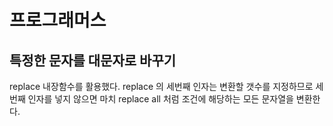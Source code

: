 # 프로그래머스

## 특정한 문자를 대문자로 바꾸기

replace 내장함수를 활용했다. replace 의 세번째 인자는 변환할 갯수를 지정하므로 세번째 인자를 넣지 않으면 마치 replace all 처럼 조건에 해당하는 모든 문자열을 변환한다.

